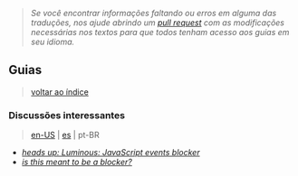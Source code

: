 > *Se você encontrar informações faltando ou erros em alguma das traduções, nos ajude abrindo um [pull request](https://github.com/gbaptista/luminous/pulls) com as modificações necessárias nos textos para que todos tenham acesso aos guias em seu idioma.*

## Guias
> [voltar ao índice](../)

### Discussões interessantes
> [en-US](../../../en-US/guides/context/interesting-discussions.md) | [es](../../../es/guides/context/interesting-discussions.md) | pt-BR

- [*heads up: Luminous: JavaScript events blocker*](https://github.com/ghacksuserjs/ghacks-user.js/issues/348)
- [*is this meant to be a blocker?*](https://github.com/gbaptista/luminous/issues/18)
